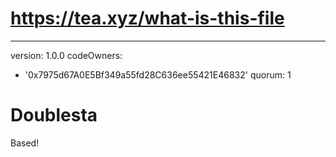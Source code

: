 # https://tea.xyz/what-is-this-file
---
version: 1.0.0
codeOwners:
  - '0x7975d67A0E5Bf349a55fd28C636ee55421E46832'
quorum: 1
# Doublesta
Based!
